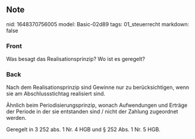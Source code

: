 ## Note
nid: 1648370756005
model: Basic-02d89
tags: 01_steuerrecht
markdown: false

### Front
Was besagt das Realisationsprinzip? Wo ist es geregelt?

### Back
Nach dem Realisationsprinzip sind Gewinne nur zu berücksichtigen, wenn sie am Abschlussstichtag realisiert sind. 

Ähnlich beim Periodisierungsprinzip, wonach Aufwendungen und Erträge der Periode in der sie entstanden sind / nicht der Zahlung zugeordnet werden.

Geregelt in 3 252 abs. 1 Nr. 4 HGB und § 252 Abs. 1 Nr. 5 HGB.

